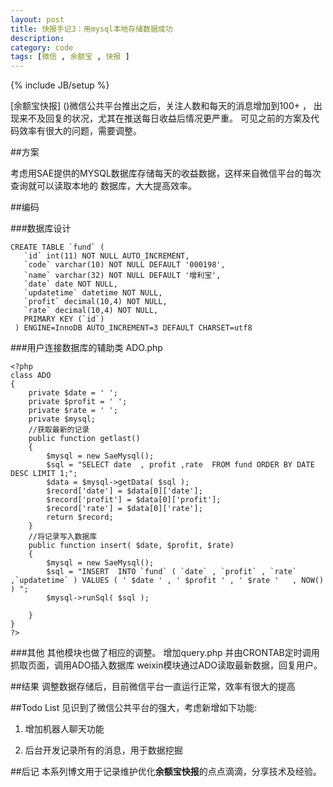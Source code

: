 ```yaml
---
layout: post
title: 快报手记3：用mysql本地存储数据成功
description: 
category: code
tags: [微信 , 余额宝 , 快报 ]
---
```

{% include JB/setup %}

[余额宝快报] ()微信公共平台推出之后，关注人数和每天的消息增加到100+ ，
出现来不及回复的状况，尤其在推送每日收益后情况更严重。
可见之前的方案及代码效率有很大的问题，需要调整。

##方案

考虑用SAE提供的MYSQL数据库存储每天的收益数据，这样来自微信平台的每次查询就可以读取本地的
数据库，大大提高效率。

##编码

###数据库设计

	CREATE TABLE `fund` (
	   `id` int(11) NOT NULL AUTO_INCREMENT,
	   `code` varchar(10) NOT NULL DEFAULT '000198',
	   `name` varchar(32) NOT NULL DEFAULT '增利宝',
	   `date` date NOT NULL,
	   `updatetime` datetime NOT NULL,
	   `profit` decimal(10,4) NOT NULL,
	   `rate` decimal(10,4) NOT NULL,
	   PRIMARY KEY (`id`)
	 ) ENGINE=InnoDB AUTO_INCREMENT=3 DEFAULT CHARSET=utf8


###用户连接数据库的辅助类
ADO.php

	<?php 
	class ADO
	{
		private $date = ' ';
		private $profit = ' ';
		private $rate = ' ';
		private $mysql;
		//获取最新的记录
		public function getlast()
		{
			$mysql = new SaeMysql();
			$sql = "SELECT date  , profit ,rate  FROM fund ORDER BY DATE DESC LIMIT 1;";
			$data = $mysql->getData( $sql );
			$record['date'] = $data[0]['date'];
			$record['profit'] = $data[0]['profit'];
			$record['rate'] = $data[0]['rate'];
			return $record;
		}
		//将记录写入数据库
		public function insert( $date, $profit, $rate)
		{
			$mysql = new SaeMysql();
			$sql = "INSERT  INTO `fund` ( `date` , `profit` , `rate` ,`updatetime` ) VALUES ( ' $date ' , ' $profit ' , ' $rate '   , NOW() ) ";
			$mysql->runSql( $sql );

		}
	}
	?>	


###其他
其他模块也做了相应的调整。
增加query.php 并由CRONTAB定时调用抓取页面，调用ADO插入数据库
weixin模块通过ADO读取最新数据，回复用户。

##结果
调整数据存储后，目前微信平台一直运行正常，效率有很大的提高


##Todo List
见识到了微信公共平台的强大，考虑新增如下功能:

   1.  增加机器人聊天功能
   
   2.  后台开发记录所有的消息，用于数据挖掘
   
##后记
本系列博文用于记录维护优化**余额宝快报**的点点滴滴，分享技术及经验。
